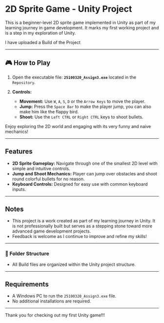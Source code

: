# 2D Sprite Game - Unity Project

This is a beginner-level 2D sprite game implemented in Unity as part of my learning journey in game development. It marks my first working project and is a step in my exploration of Unity.

I have uploaded a Build of the Project 

---

## 🎮 How to Play

1. Open the executable file: 
   **`25100320_Assign3.exe`** located in the `Repository`.

2. **Controls:**
   - **Movement:** Use `W`, `A`, `S`, `D` or the `Arrow Keys` to move the player.
   - **Jump:** Press the `Space Bar` to make the player jump, you can also make him like the flappy bird.
   - **Shoot:** Use the `Left CTRL` or `Right CTRL` keys to shoot bullets.

Enjoy exploring the 2D world and engaging with its very funny and naive mechanics!

---

## Features

- **2D Sprite Gameplay:** Navigate through one of the smallest 2D level with simple and intuitive controls.
- **Jump and Shoot Mechanics:** Player can jump over obstacles and shoot round colorful bullets for no reason.
- **Keyboard Controls:** Designed for easy use with common keyboard inputs.

---

## Notes

- This project is a work created as part of my learning journey in Unity. It is not professionally built but serves as a stepping stone toward more advanced game development projects.
- Feedback is welcome as I continue to improve and refine my skills!

---

### 📂 Folder Structure
- All Build files are organized within the Unity project structure.

---

## Requirements

- A Windows PC to run the `25100320_Assign3.exe` file.
- No additional installations are required.

---

Thank you for checking out my first Unity game!!!
